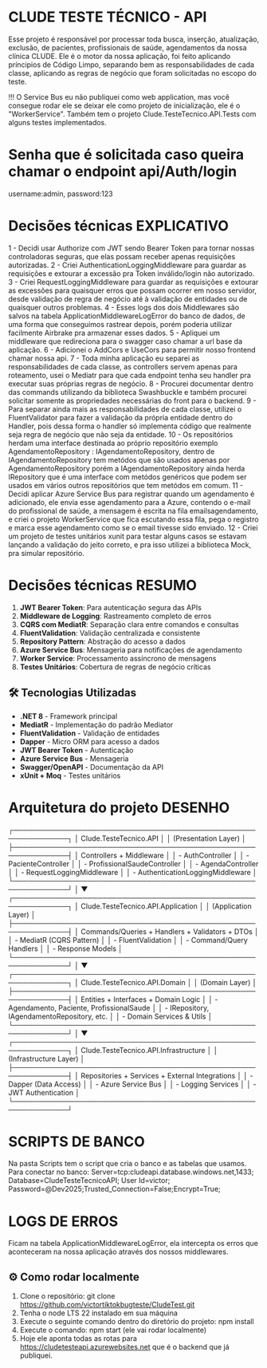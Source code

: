 # CLUDE TESTE TÉCNICO - API

Esse projeto é responsável por processar toda busca, inserção, atualização, exclusão, de pacientes, profissionais de saúde, agendamentos da nossa clínica CLUDE.
Ele é o motor da nossa aplicação, foi feito aplicando príncipios de Código Limpo, separando bem as responsabilidades de cada classe, 
aplicando as regras de negócio que foram solicitadas no escopo do teste.

!!! O Service Bus eu não publiquei como web application, mas você consegue rodar ele se deixar ele como projeto de inicialização, ele é o "WorkerService".
Também tem o projeto Clude.TesteTecnico.API.Tests com alguns testes implementados.

# Senha que é solicitada caso queira chamar o endpoint api/Auth/login
username:admin, password:123

# Decisões técnicas EXPLICATIVO

1 - Decidi usar Authorize com JWT sendo Bearer Token para tornar nossas controladoras seguras, que elas possam receber apenas requisições autorizadas.
2 - Criei AuthenticationLoggingMiddleware para guardar as requisições e extourar a excessão pra Token inválido/login não autorizado.
3 - Criei RequestLoggingMiddleware para guardar as requisições e extourar as excessões para quaisquer erros que possam ocorrer em nosso servidor, 
desde validação de regra de negócio até à validação de entidades ou de quaisquer outros problemas.
4 - Esses logs dos dois Middlewares são salvos na tabela ApplicationMiddlewareLogError do banco de dados, de uma forma que conseguimos rastrear depois,
porém poderia utilizar facilmente Airbrake pra armazenar esses dados.
5 - Apliquei um middleware que redireciona para o swagger caso chamar a url base da aplicação.
6 - Adicionei o AddCors e UseCors para permitir nosso frontend chamar nossa api.
7 - Toda minha aplicação eu separei as responsabilidades de cada classe, as controllers servem apenas para roteamento, usei o Mediatr para que cada endpoint tenha
seu handler pra executar suas próprias regras de negócio.
8 - Procurei documentar dentro das commands utilizando da biblioteca Swashbuckle e também procurei solicitar somente as propriedades necessárias do front para o backend.
9 - Para separar ainda mais as responsabilidades de cada classe, utilizei o FluentValidator para fazer a validação da própria entidade dentro do Handler, pois dessa forma
o handler só implementa código que realmente seja regra de negócio que não seja da entidade.
10 - Os repositórios herdam uma interface destinada ao próprio repositório exemplo AgendamentoRepository : IAgendamentoRepository, dentro de IAgendamentoRepository tem metódos
que são usados apenas por AgendamentoRepository porém a IAgendamentoRepository ainda herda IRepository<Agendamento> que é uma interface com metódos genéricos que podem ser usados
em vários outros repositórios que tem metódos em comum.
11 - Decidi aplicar Azure Service Bus para registrar quando um agendamento é adicionado, ele envia esse agendamento para a Azure, contendo o e-mail do profissional de saúde,
a mensagem é escrita na fila emailsagendamento, e criei o projeto WorkerService que fica escutando essa fila, pega o registro e marca esse agendamento como se o email tivesse sido enviado.
12 - Criei um projeto de testes unitários xunit para testar alguns casos se estavam lançando a validação do jeito correto, e pra isso utilizei a biblioteca Mock, pra simular repositório.

# Decisões técnicas RESUMO
1. **JWT Bearer Token**: Para autenticação segura das APIs
2. **Middleware de Logging**: Rastreamento completo de erros
3. **CQRS com MediatR**: Separação clara entre comandos e consultas
4. **FluentValidation**: Validação centralizada e consistente
5. **Repository Pattern**: Abstração do acesso a dados
6. **Azure Service Bus**: Mensageria para notificações de agendamento
7. **Worker Service**: Processamento assíncrono de mensagens
8. **Testes Unitários**: Cobertura de regras de negócio críticas

## 🛠️ Tecnologias Utilizadas

- **.NET 8** - Framework principal
- **MediatR** - Implementação do padrão Mediator
- **FluentValidation** - Validação de entidades
- **Dapper** - Micro ORM para acesso a dados
- **JWT Bearer Token** - Autenticação
- **Azure Service Bus** - Mensageria
- **Swagger/OpenAPI** - Documentação da API
- **xUnit + Moq** - Testes unitários



# Arquitetura do projeto DESENHO

┌─────────────────────────────────────────────────────────────┐
│                    Clude.TesteTecnico.API                  │
│                    (Presentation Layer)                     │
├─────────────────────────────────────────────────────────────┤
│                Controllers + Middleware                     │
│                - AuthController                             │
│                - PacienteController                         │
│                - ProfissionalSaudeController                │
│                - AgendaController                           │
│                - RequestLoggingMiddleware                   │
│                - AuthenticationLoggingMiddleware            │
└─────────────────────────────────────────────────────────────┘
                                │
                                ▼
┌─────────────────────────────────────────────────────────────┐
│              Clude.TesteTecnico.API.Application            │
│                   (Application Layer)                       │
├─────────────────────────────────────────────────────────────┤
│  Commands/Queries + Handlers + Validators + DTOs           │
│  - MediatR (CQRS Pattern)                                  │
│  - FluentValidation                                        │
│  - Command/Query Handlers                                  │
│  - Response Models                                         │
└─────────────────────────────────────────────────────────────┘
                                │
                                ▼
┌─────────────────────────────────────────────────────────────┐
│                Clude.TesteTecnico.API.Domain               │
│                    (Domain Layer)                          │
├─────────────────────────────────────────────────────────────┤
│  Entities + Interfaces + Domain Logic                      │
│  - Agendamento, Paciente, ProfissionalSaude               │
│  - IRepository<T>, IAgendamentoRepository, etc.           │
│  - Domain Services & Utils                                 │
└─────────────────────────────────────────────────────────────┘
                                │
                                ▼
┌─────────────────────────────────────────────────────────────┐
│             Clude.TesteTecnico.API.Infrastructure          │
│                  (Infrastructure Layer)                     │
├─────────────────────────────────────────────────────────────┤
│  Repositories + Services + External Integrations           │
│  - Dapper (Data Access)                                    │
│  - Azure Service Bus                                       │
│  - Logging Services                                        │
│  - JWT Authentication                                      │
└─────────────────────────────────────────────────────────────┘



# SCRIPTS DE BANCO
Na pasta Scripts tem o script que cria o banco e as tabelas que usamos.
Para conectar no banco: Server=tcp:cludeapi.database.windows.net,1433; Database=CludeTesteTecnicoAPI; User Id=victor; Password=@Dev2025;Trusted_Connection=False;Encrypt=True;


# LOGS DE ERROS
Ficam na tabela ApplicationMiddlewareLogError, ela intercepta os erros que aconteceram na nossa aplicação através dos nossos middlewares.


## ⚙️ Como rodar localmente

1. Clone o repositório: git clone https://github.com/victortiktokbugteste/CludeTest.git
2. Tenha o node LTS 22 instalado em sua máquina
3. Execute o seguinte comando dentro do diretório do projeto: npm install
4. Execute o comando: npm start (ele vai rodar localmente)
5. Hoje ele aponta todas as rotas para https://cludetesteapi.azurewebsites.net que é o backend que já publiquei. 